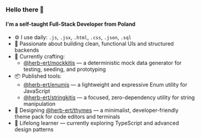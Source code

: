 ### Hello there 👋

#### I'm a self-taught Full-Stack Developer from Poland

- ⚙️ I use daily: `.js`, `.jsx`, `.html`, `.css`, `.json`, `.sql`
- 🧠 Passionate about building clean, functional UIs and structured backends
- 🧩 Currently crafting:
  - [@herb-ert/mockkitjs](https://github.com/herb-ert/mockkitjs) — a deterministic mock data generator for testing, seeding, and prototyping
- 📦 Published tools:
  - [@herb-ert/enumjs](https://github.com/herb-ert/enumjs) — a lightweight and expressive Enum utility for JavaScript
  - [@herb-ert/stringkitjs](https://github.com/herb-ert/stringkitjs) — a focused, zero-dependency utility for string manipulation
- 🎨 Designing [@herb-ert/thymes](https://github.com/herb-ert/thymes) — a minimalist, developer-friendly theme pack for code editors and terminals
- 🚀 Lifelong learner — currently exploring TypeScript and advanced design patterns
